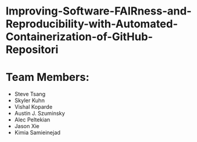 # Improving-Software-FAIRness-and-Reproducibility-with-Automated-Containerization-of-GitHub-Repositori


# Team Members:
* Steve Tsang
* Skyler Kuhn
* Vishal Koparde
* Austin J. Szuminsky
* Alec Peltekian
* Jason Xie
* Kimia Samieinejad
